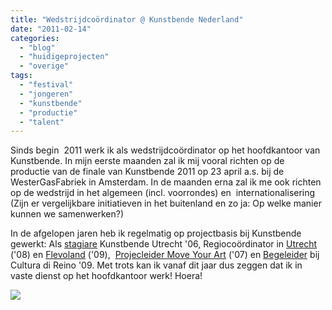 ```yaml
---
title: "Wedstrijdcoördinator @ Kunstbende Nederland"
date: "2011-02-14"
categories: 
  - "blog"
  - "huidigeprojecten"
  - "overige"
tags: 
  - "festival"
  - "jongeren"
  - "kunstbende"
  - "productie"
  - "talent"
---
```


Sinds begin  2011 werk ik als wedstrijdcoördinator op het hoofdkantoor van Kunstbende. In mijn eerste maanden zal ik mij vooral richten op de productie van de finale van Kunstbende 2011 op 23 april a.s. bij de WesterGasFabriek in Amsterdam. In de maanden erna zal ik me ook richten op de wedstrijd in het algemeen (incl. voorrondes) en  internationalisering (Zijn er vergelijkbare initiatieven in het buitenland en zo ja: Op welke manier kunnen we samenwerken?)

In de afgelopen jaren heb ik regelmatig op projectbasis bij Kunstbende gewerkt: Als [stagiare](http://stijnbiemans.nl/stn/?p=203) Kunstbende Utrecht '06, Regiocoördinator in [Utrecht](http://stijnbiemans.nl/stn/?p=66) ('08) en [Flevoland](http://stijnbiemans.nl/stn/?p=262) ('09),  [Projecleider Move Your Art](http://stijnbiemans.nl/stn/?p=59) ('07) en [Begeleider](http://stijnbiemans.nl/stn/?p=683) bij Cultura di Reino '09. Met trots kan ik vanaf dit jaar dus zeggen dat ik in vaste dienst op het hoofdkantoor werk! Hoera!

![](images/kblogo.jpg)
